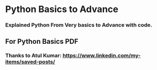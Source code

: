 # Python Basics to Advance

### Explained Python From Very basics to Advance with code.

## For Python Basics PDF 
### Thanks to Atul Kumar: https://www.linkedin.com/my-items/saved-posts/
